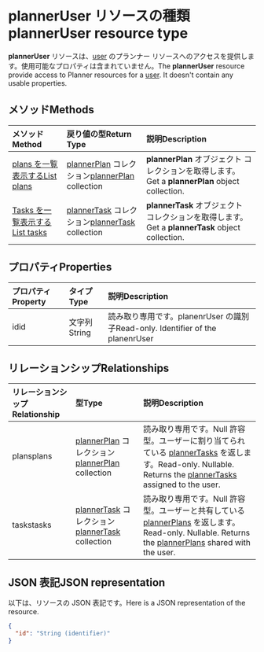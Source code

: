 # <a name="planneruser-resource-type"></a><span data-ttu-id="2e35a-101">plannerUser リソースの種類</span><span class="sxs-lookup"><span data-stu-id="2e35a-101">plannerUser resource type</span></span>

<span data-ttu-id="2e35a-p101">**plannerUser** リソースは、[user](user.md) のプランナー リソースへのアクセスを提供します。使用可能なプロパティは含まれていません。</span><span class="sxs-lookup"><span data-stu-id="2e35a-p101">The **plannerUser** resource provide access to Planner resources for a [user](user.md). It doesn't contain any usable properties.</span></span>


## <a name="methods"></a><span data-ttu-id="2e35a-104">メソッド</span><span class="sxs-lookup"><span data-stu-id="2e35a-104">Methods</span></span>

| <span data-ttu-id="2e35a-105">メソッド</span><span class="sxs-lookup"><span data-stu-id="2e35a-105">Method</span></span>           | <span data-ttu-id="2e35a-106">戻り値の型</span><span class="sxs-lookup"><span data-stu-id="2e35a-106">Return Type</span></span>    |<span data-ttu-id="2e35a-107">説明</span><span class="sxs-lookup"><span data-stu-id="2e35a-107">Description</span></span>|
|:---------------|:--------|:----------|
|[<span data-ttu-id="2e35a-108">plans を一覧表示する</span><span class="sxs-lookup"><span data-stu-id="2e35a-108">List plans</span></span>](../api/planneruser_list_plans.md) |<span data-ttu-id="2e35a-109">[plannerPlan](plannerplan.md) コレクション</span><span class="sxs-lookup"><span data-stu-id="2e35a-109">[plannerPlan](plannerplan.md) collection</span></span>| <span data-ttu-id="2e35a-110">**plannerPlan** オブジェクト コレクションを取得します。</span><span class="sxs-lookup"><span data-stu-id="2e35a-110">Get a **plannerPlan** object collection.</span></span>|
|[<span data-ttu-id="2e35a-111">Tasks を一覧表示する</span><span class="sxs-lookup"><span data-stu-id="2e35a-111">List tasks</span></span>](../api/planneruser_list_tasks.md) |<span data-ttu-id="2e35a-112">[plannerTask](plannertask.md) コレクション</span><span class="sxs-lookup"><span data-stu-id="2e35a-112">[plannerTask](plannertask.md) collection</span></span>| <span data-ttu-id="2e35a-113">**plannerTask** オブジェクト コレクションを取得します。</span><span class="sxs-lookup"><span data-stu-id="2e35a-113">Get a **plannerTask** object collection.</span></span>|

## <a name="properties"></a><span data-ttu-id="2e35a-114">プロパティ</span><span class="sxs-lookup"><span data-stu-id="2e35a-114">Properties</span></span>
| <span data-ttu-id="2e35a-115">プロパティ</span><span class="sxs-lookup"><span data-stu-id="2e35a-115">Property</span></span>     | <span data-ttu-id="2e35a-116">タイプ</span><span class="sxs-lookup"><span data-stu-id="2e35a-116">Type</span></span>   |<span data-ttu-id="2e35a-117">説明</span><span class="sxs-lookup"><span data-stu-id="2e35a-117">Description</span></span>|
|:---------------|:--------|:----------|
|<span data-ttu-id="2e35a-118">id</span><span class="sxs-lookup"><span data-stu-id="2e35a-118">id</span></span>|<span data-ttu-id="2e35a-119">文字列</span><span class="sxs-lookup"><span data-stu-id="2e35a-119">String</span></span>| <span data-ttu-id="2e35a-p102">読み取り専用です。planenrUser の識別子</span><span class="sxs-lookup"><span data-stu-id="2e35a-p102">Read-only. Identifier of the planenrUser</span></span>|

## <a name="relationships"></a><span data-ttu-id="2e35a-122">リレーションシップ</span><span class="sxs-lookup"><span data-stu-id="2e35a-122">Relationships</span></span>
| <span data-ttu-id="2e35a-123">リレーションシップ</span><span class="sxs-lookup"><span data-stu-id="2e35a-123">Relationship</span></span> | <span data-ttu-id="2e35a-124">型</span><span class="sxs-lookup"><span data-stu-id="2e35a-124">Type</span></span>   |<span data-ttu-id="2e35a-125">説明</span><span class="sxs-lookup"><span data-stu-id="2e35a-125">Description</span></span>|
|:---------------|:--------|:----------|
|<span data-ttu-id="2e35a-126">plans</span><span class="sxs-lookup"><span data-stu-id="2e35a-126">plans</span></span>|<span data-ttu-id="2e35a-127">[plannerPlan](plannerplan.md) コレクション</span><span class="sxs-lookup"><span data-stu-id="2e35a-127">[plannerPlan](plannerplan.md) collection</span></span>| <span data-ttu-id="2e35a-p103">読み取り専用です。Null 許容型。ユーザーに割り当てられている [plannerTasks](plannertask.md) を返します。</span><span class="sxs-lookup"><span data-stu-id="2e35a-p103">Read-only. Nullable. Returns the [plannerTasks](plannertask.md) assigned to the user.</span></span>|
|<span data-ttu-id="2e35a-131">tasks</span><span class="sxs-lookup"><span data-stu-id="2e35a-131">tasks</span></span>|<span data-ttu-id="2e35a-132">[plannerTask](plannertask.md) コレクション</span><span class="sxs-lookup"><span data-stu-id="2e35a-132">[plannerTask](plannertask.md) collection</span></span>| <span data-ttu-id="2e35a-p104">読み取り専用です。Null 許容型。ユーザーと共有している [plannerPlans](plannerplan.md) を返します。</span><span class="sxs-lookup"><span data-stu-id="2e35a-p104">Read-only. Nullable. Returns the [plannerPlans](plannerplan.md) shared with the user.</span></span>|

## <a name="json-representation"></a><span data-ttu-id="2e35a-136">JSON 表記</span><span class="sxs-lookup"><span data-stu-id="2e35a-136">JSON representation</span></span>
<span data-ttu-id="2e35a-137">以下は、リソースの JSON 表記です。</span><span class="sxs-lookup"><span data-stu-id="2e35a-137">Here is a JSON representation of the resource.</span></span>

<!-- {
  "blockType": "resource",
  "baseType": "microsoft.graph.entity",
  "optionalProperties": [

  ],
  "@odata.type": "microsoft.graph.plannerUser"
}-->

```json
{
  "id": "String (identifier)"
}

```

<!-- uuid: 8fcb5dbc-d5aa-4681-8e31-b001d5168d79
2015-10-25 14:57:30 UTC -->
<!-- {
  "type": "#page.annotation",
  "description": "plannerUser resource",
  "keywords": "",
  "section": "documentation",
  "tocPath": ""
}-->